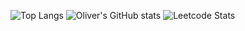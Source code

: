 ![Top Langs](https://github-readme-stats.vercel.app/api/top-langs/?username=OliverGalusinski&size_weight=1&count_weight=0&theme=radical)
![Oliver's GitHub stats](https://github-readme-stats.vercel.app/api?username=OliverGalusinski&show_icons=true&theme=radical)
![Leetcode Stats](https://leetcard.jacoblin.cool/OliverGalusinski?ext=activity&theme=dark)
<!--
**OliverGalusinski/OliverGalusinski** is a ✨ _special_ ✨ repository because its `README.md` (this file) appears on your GitHub profile.

Here are some ideas to get you started:

- 🔭 I’m currently working on ...
- 🌱 I’m currently learning ...
- 👯 I’m looking to collaborate on ...
- 🤔 I’m looking for help with ...
- 💬 Ask me about ...
- 📫 How to reach me: ...
- 😄 Pronouns: ...
- ⚡ Fun fact: ...
-->
